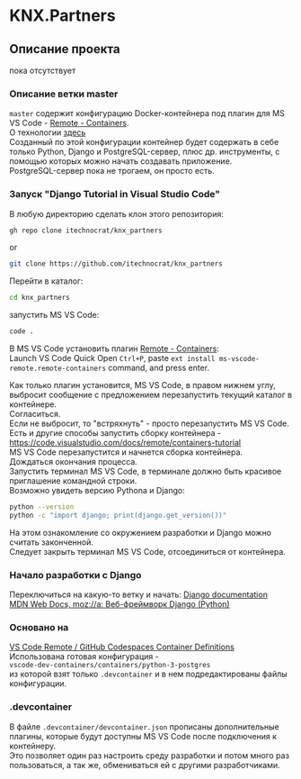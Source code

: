 # KNX.Partners

## Описание проекта

пока отсутствует

### Описание ветки master

`master` содержит конфигурацию Docker-контейнера под плагин для MS VS Code - [Remote - Containers](https://marketplace.visualstudio.com/items?itemName=ms-vscode-remote.remote-containers).  
О технологии [здесь](https://code.visualstudio.com/docs/remote/remote-overview)  
Созданный по этой конфигурации контейнер будет содержать в себе только Python, Django и PostgreSQL-сервер, плюс др. инструменты, с помощью которых можно начать создавать приложение.  
PostgreSQL-сервер пока не трогаем, он просто есть.  
  
### Запуск "Django Tutorial in Visual Studio Code"

В любую директорию сделать клон этого репозитория:  

```sh
gh repo clone itechnocrat/knx_partners
```

or  

```sh
git clone https://github.com/itechnocrat/knx_partners
```

Перейти в каталог:  

```sh
cd knx_partners
```

запустить MS VS Code:  

```sh
code .
```

В MS VS Code установить плагин [Remote - Containers](https://marketplace.visualstudio.com/items?itemName=ms-vscode-remote.remote-containers):  
Launch VS Code Quick Open `Ctrl+P`, paste `ext install ms-vscode-remote.remote-containers` command, and press enter.  

Как только плагин установится, MS VS Code, в правом нижнем углу, выбросит сообщение с предложением перезапустить текущий каталог в контейнере.  
Согласиться.  
Если не выбросит, то "встряхнуть" - просто перезапустить MS VS Code.  
Есть и другие способы запустить сборку контейнера - <https://code.visualstudio.com/docs/remote/containers-tutorial>  
MS VS Code перезапустится и начнется сборка контейнера.  
Дождаться окончания процесса.  
Запустить терминал MS VS Code, в терминале должно быть красивое приглашение командной строки.  
Возможно увидеть версию Pythona и Django:  

```sh
python --version
python -c "import django; print(django.get_version())"
```

На этом ознакомление со окружением разработки и Django можно считать законченной.  
Следует закрыть терминал MS VS Code, отсоединиться от контейнера.  

### Начало разработки с Django

Переключиться на какую-то ветку и начать:
[Django documentation](https://docs.djangoproject.com/en/3.1/)  
[MDN Web Docs, moz://a: Веб-фреймворк Django (Python)](https://developer.mozilla.org/en-US/docs/Learn/Server-side/Django)  


### Основано на

[VS Code Remote / GitHub Codespaces Container Definitions](https://github.com/microsoft/vscode-dev-containers)  
Использована готовая конфигурация -  
`vscode-dev-containers/containers/python-3-postgres`  
из которой взят только `.devcontainer` и в нем подредактированы файлы конфигурации.  

### .devcontainer

В файле `.devcontainer/devcontainer.json` прописаны дополнительные плагины, которые будут доступны MS VS Code после подключения к контейнеру.  
Это позволяет один раз настроить среду разработки и потом много раз пользоваться, а так же, обмениваться ей с другими разработчиками.  
